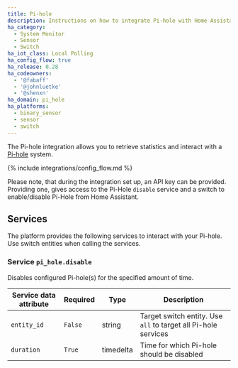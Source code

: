```yaml
---
title: Pi-hole
description: Instructions on how to integrate Pi-hole with Home Assistant.
ha_category:
  - System Monitor
  - Sensor
  - Switch
ha_iot_class: Local Polling
ha_config_flow: true
ha_release: 0.28
ha_codeowners:
  - '@fabaff'
  - '@johnluetke'
  - '@shenxn'
ha_domain: pi_hole
ha_platforms:
  - binary_sensor
  - sensor
  - switch
---
```


The Pi-hole integration allows you to retrieve statistics and interact with a
[Pi-hole](https://pi-hole.net/) system.

{% include integrations/config_flow.md %}

Please note, that during the integration set up, an API key can be provided.
Providing one, gives access to the Pi-Hole `disable` service and a switch
to enable/disable Pi-Hole from Home Assistant.

## Services

The platform provides the following services to interact with your Pi-hole. Use switch entities when calling the services.

### Service `pi_hole.disable`

Disables configured Pi-hole(s) for the specified amount of time.

| Service data attribute | Required | Type | Description |
| ---------------------- | -------- | -------- | ----------- |
| `entity_id` | `False` | string | Target switch entity. Use `all` to target all Pi-hole services |
| `duration` | `True` | timedelta | Time for which Pi-hole should be disabled |
